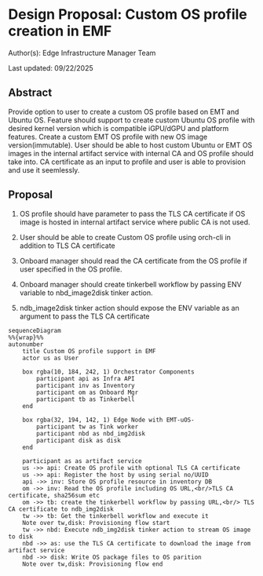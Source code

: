 # Design Proposal: Custom OS profile creation in EMF

Author(s): Edge Infrastructure Manager Team

Last updated: 09/22/2025

## Abstract

Provide option to user to create a custom OS profile based on EMT and Ubuntu OS.
Feature should support to create custom Ubuntu OS profile with desired kernel version
which is compatible iGPU/dGPU and platform features.
Create a custom EMT OS profile with new OS image version(immutable).
User should be able to host custom Ubuntu or EMT OS images in the internal artifact service
with internal CA and OS profile should take into.
CA certificate as an input to profile and user is able to provision and use it seemlessly.

## Proposal

1. OS profile should have parameter to pass the TLS CA certificate if OS image is hosted in
internal artifact service where public CA is not used.

2. User should be able to create Custom OS profile using orch-cli in addition to TLS CA certificate

3. Onboard manager should read the CA certificate from the OS profile if user specified in the OS profile.

4. Onboard manager should create tinkerbell workflow by passing ENV variable to nbd_image2disk tinker action.

5. ndb_image2disk tinker action should expose the ENV variable as an argument to pass the TLS CA certificate

```mermaid
sequenceDiagram
%%{wrap}%%
autonumber
    title Custom OS profile support in EMF
    actor us as User

    box rgba(10, 184, 242, 1) Orchestrator Components
        participant api as Infra API
        participant inv as Inventory
        participant om as Onboard Mgr
        participant tb as Tinkerbell     
    end

    box rgba(32, 194, 142, 1) Edge Node with EMT-uOS-
        participant tw as Tink worker
        participant nbd as nbd_img2disk
        participant disk as disk
    end

    participant as as artifact service
    us ->> api: Create OS profile with optional TLS CA certificate
    us ->> api: Register the host by using serial no/UUID
    api ->> inv: Store OS profile resource in inventory DB
    om ->> inv: Read the OS profile including OS URL,<br/>TLS CA certificate, sha256sum etc
    om ->> tb: create the tinkerbell workflow by passing URL,<br/> TLS CA certificate to ndb_img2disk
    tw ->> tb: Get the tinkerbell workflow and execute it
    Note over tw,disk: Provisioning flow start
    tw ->> nbd: Execute ndb_img2disk tinker action to stream OS image to disk
    nbd ->> as: use the TLS CA certificate to download the image from artifact service
    nbd ->> disk: Write OS package files to OS parition
    Note over tw,disk: Provisioning flow end

```
